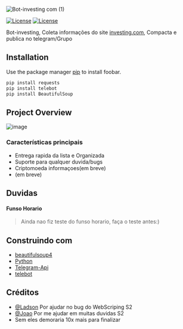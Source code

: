 ![Bot-investing com (1)](https://user-images.githubusercontent.com/68496527/140592439-7bfa6a6f-0cf2-4919-948c-55ba79943b00.png)

[![License](https://img.shields.io/badge/Python-v3.9-green)](./LICENSE)
[![License](https://img.shields.io/badge/Status-Developing-green)](./LICENSE)

Bot-investing, Coleta informações do site [investing.com](https://br.investing.com/economic-calendar/), Compacta e publica no telegram/Grupo

## Installation

Use the package manager [pip](https://pip.pypa.io/en/stable/) to install foobar.

```bash
pip install requests
pip install telebot
pip install BeautifulSoup
```

## Project Overview

![image](https://user-images.githubusercontent.com/68496527/139720100-5256bd1a-a368-49ab-91a3-cf59532871fd.png)

### Características principais

* Entrega rapida da lista e Organizada
* Suporte para qualquer duvida/bugs
* Criptomoeda informaçoes(em breve)
* (em breve)

## Duvidas
#### Funso Horario
 > Ainda nao fiz teste do funso horario, faça o teste antes:)

## Construindo com

* [beautifulsoup4](https://pypi.org/project/beautifulsoup4/)
* [Python](https://www.python.org/)
* [Telegram-Api](https://core.telegram.org/bots)
* [telebot](https://pypi.org/project/telebot/)

## Créditos
* [@Ladson](https://github.com/ladsong) Por ajudar no bug do WebScriping S2
* [@Joao](https://github.com/Porfirio-Prodigy) Por me ajudar em muitas duvidas S2
* Sem eles demoraria 10x mais para finalizar
